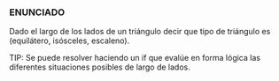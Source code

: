 ### ENUNCIADO

Dado el largo de los lados de un triángulo decir que tipo de
triángulo es (equilátero, isósceles, escaleno).

TIP: Se puede resolver haciendo un if que evalúe en forma lógica
las diferentes situaciones posibles de largo de lados.
